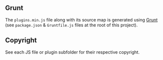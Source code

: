 ## Grunt

The `plugins.min.js` file along with its source map is generated using [Grunt](https://gruntjs.com/getting-started) (see `package.json` & `Gruntfile.js` files at the root of this project).


## Copyright

See each JS file or plugin subfolder for their respective copyright.
